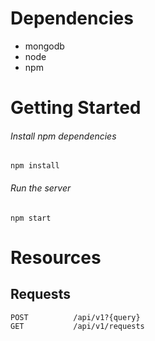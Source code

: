 # Dependencies

- mongodb
- node
- npm

# Getting Started

###### Install npm dependencies
`npm install`

###### Run the server
`npm start`

# Resources

## Requests
```
POST          /api/v1?{query}
GET           /api/v1/requests
```